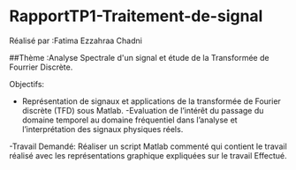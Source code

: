 # RapportTP1-Traitement-de-signal

Réalisé par :Fatima Ezzahraa Chadni

##Thème :Analyse Spectrale d'un signal et étude de la Transformée de Fourrier Discrète.

Objectifs:
- Représentation de signaux et applications de la transformée de Fourier discrète
(TFD) sous Matlab. 
-Evaluation de l’intérêt du passage du domaine temporel au domaine fréquentiel 
dans l’analyse et l’interprétation des signaux physiques réels.

-Travail Demandé:
Réaliser un script Matlab commenté qui contient le travail réalisé avec les représentations graphique expliquées sur le travail Effectué.

